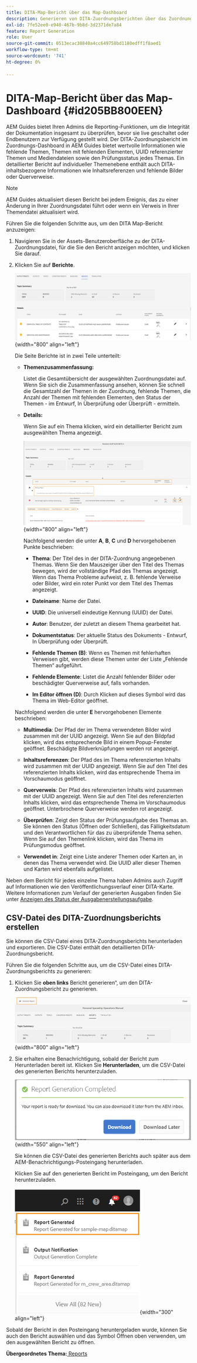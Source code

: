 ```yaml
---
title: DITA-Map-Bericht über das Map-Dashboard
description: Generieren von DITA-Zuordnungsberichten über das Zuordnungs-Dashboard in AEM Guides. Erfahren Sie, wie Sie die CSV-Datei eines DITA-Zuordnungsberichts generieren.
exl-id: 7fe52ee0-e940-467b-9b8d-3d2371de7a84
feature: Report Generation
role: User
source-git-commit: 0513ecac38840a4cc649758bd1180edff1f8aed1
workflow-type: tm+mt
source-wordcount: '741'
ht-degree: 0%

---
```


# DITA-Map-Bericht über das Map-Dashboard {#id205BB800EEN}

AEM Guides bietet Ihren Admins die Reporting-Funktionen, um die Integrität der Dokumentation insgesamt zu überprüfen, bevor sie live geschaltet oder Endbenutzern zur Verfügung gestellt wird. Der DITA-Zuordnungsbericht im Zuordnungs-Dashboard in AEM Guides bietet wertvolle Informationen wie fehlende Themen, Themen mit fehlenden Elementen, UUID referenzierter Themen und Mediendateien sowie den Prüfungsstatus jedes Themas. Ein detaillierter Bericht auf individueller Themenebene enthält auch DITA-inhaltsbezogene Informationen wie Inhaltsreferenzen und fehlende Bilder oder Querverweise.

>[!NOTE]
>
> AEM Guides aktualisiert diesen Bericht bei jedem Ereignis, das zu einer Änderung in Ihrer Zuordnungsdatei führt oder wenn ein Verweis in Ihrer Themendatei aktualisiert wird.

Führen Sie die folgenden Schritte aus, um den DITA Map-Bericht anzuzeigen:

1. Navigieren Sie in der Assets-Benutzeroberfläche zu der DITA-Zuordnungsdatei, für die Sie den Bericht anzeigen möchten, und klicken Sie darauf.

1. Klicken Sie auf **Berichte**.

   ![](images/reports-page-uuid.png){width="800" align="left"}

   Die Seite Berichte ist in zwei Teile unterteilt:

   - **Themenzusammenfassung:**

     Listet die Gesamtübersicht der ausgewählten Zuordnungsdatei auf. Wenn Sie sich die Zusammenfassung ansehen, können Sie schnell die Gesamtzahl der Themen in der Zuordnung, fehlende Themen, die Anzahl der Themen mit fehlenden Elementen, den Status der Themen - im Entwurf, In Überprüfung oder Überprüft - ermitteln.

   - **Details:**

     Wenn Sie auf ein Thema klicken, wird ein detaillierter Bericht zum ausgewählten Thema angezeigt.

     ![](images/detailed-report-uuid.png){width="800" align="left"}

     Nachfolgend werden die unter **A**, **B**, **C** und **D** hervorgehobenen Punkte beschrieben:

      - **Thema**: Der Titel des in der DITA-Zuordnung angegebenen Themas. Wenn Sie den Mauszeiger über den Titel des Themas bewegen, wird der vollständige Pfad des Themas angezeigt. Wenn das Thema Probleme aufweist, z. B. fehlende Verweise oder Bilder, wird ein roter Punkt vor dem Titel des Themas angezeigt.

      - **Dateiname**: Name der Datei.

      - **UUID**: Die universell eindeutige Kennung \(UUID\) der Datei.

      - **Autor**: Benutzer, der zuletzt an diesem Thema gearbeitet hat.

      - **Dokumentstatus**: Der aktuelle Status des Dokuments - Entwurf, In Überprüfung oder Überprüft.

      - **Fehlende Themen \(B\)**: Wenn es Themen mit fehlerhaften Verweisen gibt, werden diese Themen unter der Liste „Fehlende Themen“ aufgeführt.

      - **Fehlende Elemente**: Listet die Anzahl fehlender Bilder oder beschädigter Querverweise auf, falls vorhanden.

      - **Im Editor öffnen \(D\)**: Durch Klicken auf dieses Symbol wird das Thema im Web-Editor geöffnet.


   Nachfolgend werden die unter **E** hervorgehobenen Elemente beschrieben:

   - **Multimedia**: Der Pfad der im Thema verwendeten Bilder wird zusammen mit der UUID angezeigt. Wenn Sie auf den Bildpfad klicken, wird das entsprechende Bild in einem Popup-Fenster geöffnet. Beschädigte Bildverknüpfungen werden rot angezeigt.

   - **Inhaltsreferenzen**: Der Pfad des im Thema referenzierten Inhalts wird zusammen mit der UUID angezeigt. Wenn Sie auf den Titel des referenzierten Inhalts klicken, wird das entsprechende Thema im Vorschaumodus geöffnet.

   - **Querverweis**: Der Pfad des referenzierten Inhalts wird zusammen mit der UUID angezeigt. Wenn Sie auf den Titel des referenzierten Inhalts klicken, wird das entsprechende Thema im Vorschaumodus geöffnet. Unterbrochene Querverweise werden rot angezeigt.

   - **Überprüfen**: Zeigt den Status der Prüfungsaufgabe des Themas an. Sie können den Status \(Öffnen oder Schließen\), das Fälligkeitsdatum und den Verantwortlichen für das zu überprüfende Thema sehen. Wenn Sie auf den Themenlink klicken, wird das Thema im Prüfungsmodus geöffnet.

   - **Verwendet in**: Zeigt eine Liste anderer Themen oder Karten an, in denen das Thema verwendet wird. Die UUID aller dieser Themen und Karten wird ebenfalls aufgelistet.

Neben dem Bericht für jedes einzelne Thema haben Admins auch Zugriff auf Informationen wie den Veröffentlichungsverlauf einer DITA-Karte. Weitere Informationen zum Verlauf der generierten Ausgaben finden Sie unter [Anzeigen des Status der Ausgabenerstellungsaufgabe](generate-output-for-a-dita-map.md#viewing_output_history).

## CSV-Datei des DITA-Zuordnungsberichts erstellen

Sie können die CSV-Datei eines DITA-Zuordnungsberichts herunterladen und exportieren. Die CSV-Datei enthält den detaillierten DITA-Zuordnungsbericht.

Führen Sie die folgenden Schritte aus, um die CSV-Datei eines DITA-Zuordnungsberichts zu generieren:

1. Klicken Sie **oben links** Bericht generieren“, um den DITA-Zuordnungsbericht zu generieren.

   ![](images/generate-DITA-map-report.png){width="800" align="left"}

1. Sie erhalten eine Benachrichtigung, sobald der Bericht zum Herunterladen bereit ist. Klicken Sie **Herunterladen**, um die CSV-Datei des generierten Berichts herunterzuladen.

   ![](images/download-report-dialog.png){width="550" align="left"}


   Sie können die CSV-Datei des generierten Berichts auch später aus dem AEM-Benachrichtigungs-Posteingang herunterladen.

   Klicken Sie auf den generierten Bericht im Posteingang, um den Bericht herunterzuladen.

   ![](images/report-inbox--notification.png){width="300" align="left"}

Sobald der Bericht in den Posteingang heruntergeladen wurde, können Sie auch den Bericht auswählen und das Symbol Öffnen oben verwenden, um den ausgewählten Bericht zu öffnen.

**Übergeordnetes Thema:**[ Reports](reports-intro.md)
